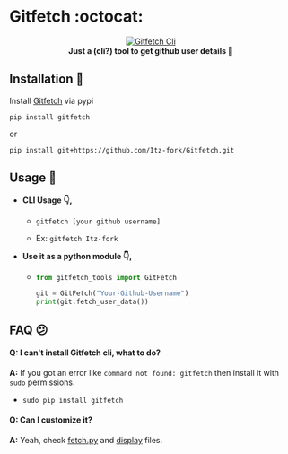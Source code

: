 # Gitfetch :octocat:

<p align="center">
  <a href="#"><img src="https://user-images.githubusercontent.com/77770753/142969033-2f653aa9-4a81-4784-902f-581eff402211.png" alt="Gitfetch Cli"></a></br>
  <b>Just a (cli?) tool to get github user details 🙂</b>
</p>


## Installation 📂

Install [Gitfetch](https://github.com/Itz-fork/Gitfetch) via pypi

```
pip install gitfetch
```

or

```
pip install git+https://github.com/Itz-fork/Gitfetch.git
```


## Usage 👀

- **CLI Usage 👇,**
  - ```
    gitfetch [your github username]
    ```
  - Ex:
    ```gitfetch Itz-fork```

- **Use it as a python module 👇,**
  - ```python
    from gitfetch_tools import GitFetch

    git = GitFetch("Your-Github-Username")
    print(git.fetch_user_data())
    ```

## FAQ 😕

#### Q: I can't install Gitfetch cli, what to do?

**A:** If you got an error like `command not found: gitfetch` then install it with `sudo` permissions.
      
  - ```
    sudo pip install gitfetch
    ```

#### Q: Can I customize it?

**A:** Yeah, check [fetch.py](https://github.com/Itz-fork/Gitfetch/blob/master/gitfetch_tools/fetch.py) and [display](https://github.com/Itz-fork/Gitfetch/blob/master/gitfetch_tools/display) files.
